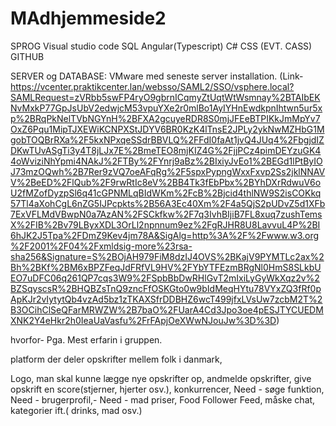 # MAdhjemmeside2


SPROG 
Visual studio code
SQL
Angular(Typescript)
C#
CSS (EVT. CASS)
GITHUB


SERVER og DATABASE:
VMware med seneste server installation. (Link- https://vcenter.praktikcenter.lan/websso/SAML2/SSO/vsphere.local?SAMLRequest=zVRbb5swFP4ryO9gbrnICqmyZtUqtWtWsmnay%2BTAIbEKNvMxkP77GpJsUbV2edwjcM53vpuYXe2r0mlBo1AyIYHnEwdkpnIhtwn5ur5xp%2BRqPkNelTVbNGYnH%2BFXA2gcuyeRDR8S0mjJFEeBTPIKkJmMpYv7OxZ6Pqu1MipTJXEWiKCNPXStJDYV6BR0KzK4lTnsE2JPLy2ykNwMZHbG1MgobTOQBrRXa%2F5kxNPxqeSSdrBBVLQ%2FFdI0faAt1jvQ4JUq4%2FbgjdIZDKwTUvASgTi3y4T8jLJx7E%2BmeTEO8mjKIZ4G%2FjjPCz4pimDEYzuGK44oWviziNhYpmi4NAkJ%2FTBy%2FYnrj9aBz%2BIxiyJvEo1%2BEGd1lPtByIOJ73mzOQwh%2B7Rer9zVQ7oeAFqRg%2F5spxPypngWxxFxvp2Ss2jklNNAVV%2BeED%2FlQub%2F9rwRtIc8eV%2BB4Tk3fEbPbx%2BYhDXrRdwuV6oU2fMZofDyzpSl6q41cGPNMLqBIdWKm%2FcB%2Bjcid4thlNW9S2isCOKkq57Tl4aXohCgL6nZG5IJPcpkts%2B56A3Ec40Xm%2F4a5QjS2pUDvZ5d1XFb7ExVFLMdVBwpN0a7AzAN%2FSCkfkw%2F7q3IvhBIjiB7FL8xuq7zushTemsX%2FIB%2Bv79LByxXDL3OrLl2npnnum9ez%2FgRJHR8U8LavvuL4P%2BI6hJK2J5Tpa%2FDmZ9Kev4jm78A&SigAlg=http%3A%2F%2Fwww.w3.org%2F2001%2F04%2Fxmldsig-more%23rsa-sha256&Signature=S%2BOjAH979FiM8dzIJ4OVS%2BKajV9PYMTLc2ax%2Bh%2BKf%2BM6xBPZFeqJdFRfVL9HV%2FYbYTFEzmBRgNl0HmS8SLkbUEO7uDFC06q261QP7cqs3W9%2FSpbBbDwRHlGvT2mIxiLyGyWkXqz2v%2BZSqyscsR%2BHQBZsTnQ9zncFfOSKGto0w9bIdMeqHYtu78VYxZQ3fRf0pApKJr2vIytytQb4vzAd5bz1zTKAXSfrDDBHZ6wcT499jfxLVsUw7zcbM2T%2B3OCihClSeQFarMRWZW%2B7baO%2FUarA4Cd3Jpo3oe4pESJTYCUEDMXNK2Y4eHkr2h0IeaUaVasfu%2FrFApjOeXWwNJouJw%3D%3D)

hvorfor- Pga. Mest erfarin i gruppen.


platform der deler opskrifter mellem folk i danmark, 

Logo,
man skal kunne lægge nye opskrifter op, 
andmelde opskrifter,
give opskrift en score(stjerner, hjerter osv.),
konkurrencer,
Need - søge funktion,
Need - brugerprofil,-
Need - mad priser,
Food Follower Feed,
måske chat,
kategorier ift.( drinks, mad osv.)
